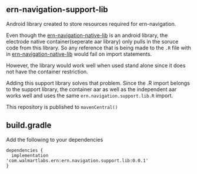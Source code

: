## ern-navigation-support-lib

Android library created to store resources required for ern-navigation. 
 
Even though the [ern-navigation-native-lib](https://github.com/electrode-io/ernnavigation-api-impl-native/tree/master/android/lib) is an android library, the electrode native container(seperate aar library) only pulls in the soruce code from this library. So any reference that is being made to the `.R` file with in [ern-navigation-native-lib](https://github.com/electrode-io/ernnavigation-api-impl-native/tree/master/android/lib) would fail on import statements. 

However, the library would work well when used stand alone since it does not have the container restriction. 


Adding this support library solves that problem. Since the .R import belongs to the support library, the container aar as well as the independent aar works well and uses the same `ern.navigation.support.lib.R` import. 

This repository is published to `mavenCentral()` 



## build.gradle

Add the following to your dependencies

```
dependencies {
  implementation 'com.walmartlabs.ern:ern.navigation.support.lib:0.0.1'
}
```


